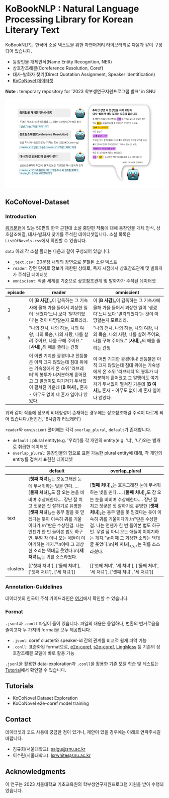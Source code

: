 # KoBookNLP : Natural Language Processing Library for Korean Literary Text
KoBookNLP는 한국어 소설 텍스트을 위한 자연어처리 라이브러리로 다음과 같이 구성되어 있습니다.
* 등장인물 개체인식(Name Entity Recognition, NER)
* 상호참조해결(Coreference Resolution, Coref)
* 대사-발화자 찾기(Direct Quotation Assignment, Speaker Identification)
* [KoCoNovel 데이터셋](##KoCoNovel-Dataset)

**Note** : temporary repository for '2023 학부생연구지원프로그램 발표' in SNU

![Example for KoBookNLP](header.png "Example of KoBookNLP")

## KoCoNovel-Dataset
### Introduction
[위키문헌](https://ko.wikisource.org/wiki/%EC%9C%84%ED%82%A4%EB%AC%B8%ED%97%8C:%EB%8C%80%EB%AC%B8)에 있는 50편의 한국 근현대 소설 중단편 작품에 대해 등장인물 개체 인식, 상호참조해결, 대사-발화자 찾기를 주석한 데이터셋입니다.
소설 목록은 `ListOfNovels.csv`에서 확인할 수 있습니다.

`data` 아래 각 소설 폴더는 다음과 같이 구성되어 있습니다.

* `_text.csv` : 20문장 내외의 장면으로 분할된 소설 텍스트
* `reader`: 장면 단위로 정보가 제한된 상태로, 독자 시점에서 상호참조관계 및 발화자가 주석된 데이터셋
* `omniscient`: 작품 세계를 기준으로 상호참조관계 및 발화자가 주석된 데이터셋

|episode|reader|omniscient|
|---|---|---|
|3|이 [**B 사감**]<sub>x</sub>이 감독하는 그 기숙사에 올해 가을 들어서 괴상한 일이 '생겼다'느니 보다 '발각되었다'는 것이 마땅할는지 모르리라.|이 [**B 사감**]<sub>x</sub>이 감독하는 그 기숙사에 올해 가을 들어서 괴상한 일이 '생겼다'느니 보다 '발각되었다'는 것이 마땅할는지 모르리라.|
|5|"나의 천사, 나의 하늘, 나의 여왕, 나의 목숨, 나의 사랑, 나를 살려 주어요, 나를 구해 주어요." [**사내**]<sub>y</sub>의 애를 졸리는 간청|"나의 천사, 나의 하늘, 나의 여왕, 나의 목숨, 나의 사랑, 나를 살려 주어요, 나를 구해 주어요." [**사내**]<sub>x</sub>의 애를 졸리는 간청|
|6|이 어쩐 기괴한 광경이냐! 전등불은 아직 끄지 않았는데 침대 위에는 기숙생에게 온 소위 '러브레터'의 봉투가 너저분하게 흩어졌고 그 알맹이도 여기저기 두서없이 펼쳐진 가운데 [**B 여사**]<sub>x</sub> 혼자 - 아무도 없이 제 혼자 일어나 앉았다.|이 어쩐 기괴한 광경이냐! 전등불은 아직 끄지 않았는데 침대 위에는 기숙생에게 온 소위 '러브레터'의 봉투가 너저분하게 흩어졌고 그 알맹이도 여기저기 두서없이 펼쳐진 가운데 [**B 여사**]<sub>x</sub> 혼자 - 아무도 없이 제 혼자 일어나 앉았다.|

위와 같이 작품에 정보의 비대칭성이 존재하는 경우에는 상호참조해결 주석이 다르게 되어 있습니다.(현진건, 'B사감과 러브레터')


`reader`와 `omniscient` 폴더에는 각각 `overlap_plural`, `default`가 존재합니다.
* `default` : plural entity(e.g. '우리')를 각 개인의 entity(e.g. '너', '나')와는 별개로 취급한 데이터셋
* `overlap_plural`: 등장인물의 합으로 표현 가능한 plural entity에 대해, 각 개인의 entity를 겹쳐서 표현한 데이터셋

| |default|overlap_plural|
|---|---|---|
text|[**첫째 처녀**]<sub>x</sub>는 호동그래진 눈에 무서워하는 빛을 띤다. … [**둘째 처녀**]<sub>y</sub>도 잠 오는 눈을 비비며 수상해한다.… 장난 잘 치고 짓궂은 짓 잘하기로 유명한 [**셋째 처녀**]<sub>z</sub>는 동무 말을 못 믿겠다는 듯이 이슥히 귀를 기울이다가,\n\"딴은 수상한걸. 나는 언젠가 한 번 들어본 법도 하구먼. 무얼 잠 아니 오는 애들이 이야기하는 게지.\"\n이때 그 괴상한 소리는 댁대굴 웃었다.\n[**세 처녀**]<sub>w</sub>는 귀를 소스라쳤다.|[**첫째 처녀**]<sub>x</sub>는 호동그래진 눈에 무서워하는 빛을 띤다. … [**둘째 처녀**]<sub>y</sub>도 잠 오는 눈을 비비며 수상해한다.… 장난 잘 치고 짓궂은 짓 잘하기로 유명한 [**셋째 처녀**]<sub>z</sub>는 동무 말을 못 믿겠다는 듯이 이슥히 귀를 기울이다가,\n\"딴은 수상한걸. 나는 언젠가 한 번 들어본 법도 하구먼. 무얼 잠 아니 오는 애들이 이야기하는 게지.\"\n이때 그 괴상한 소리는 댁대굴 웃었다.\n[**세 처녀**]<sub>x,y,z</sub>는 귀를 소스라쳤다.
clusters|[['첫째 처녀'], ['둘째 처녀'], ['셋째 처녀'], ['세 처녀']]|[['첫째 처녀', '세 처녀'], ['둘째 처녀', '세 처녀'], ['셋째 처녀', '세 처녀']]|

### Annotation-Guidelines
데이터셋의 한국어 주석 가이드라인은 [여기](https://swift-dresser-4a0.notion.site/KoCoNovel-Guidelines-dd07b51e05634f30a42a86fd704351f3?pvs=4)에서 확인할 수 있습니다.

### Format
`.jsonl`과 `.conll` 파일이 들어 있습니다. 파일의 내용은 동일하나, 변환의 번거로움을 줄이고자 두 가지의 format을 모두 제공합니다.

* `.jsonl`: coref cluster와 speaker-id 간의 관계를 비교적 쉽게 파악 가능
* `.conll`: 표준화된 format으로, [e2e-coref](https://github.com/kentonl/e2e-coref/), [s2e-coref](https://github.com/yuvalkirstain/s2e-coref), [LingMess](https://github.com/shon-otmazgin/lingmess-coref) 등 기존의 상호참조해결 모델에 바로 활용 가능

`.jsonl`을 활용한 data-exploration과 `.conll`을 활용한 기존 모델 학습 및 테스트는 [Tutorial](##Tutorial)에서 확인할 수 있습니다.

## Tutorials
- KoCoNovel Dataset Exploration
- KoCoNovel e2e-coref model training

## Contact
데이터셋과 코드 사용에 궁금한 점이 있거나, 제안이 있을 경우에는 아래로 연락주시길 바랍니다.

- 김규희(서울대학교): salgu@snu.ac.kr
- 이수린(서울대학교): lsrwhite@snu.ac.kr

## Acknowledgments
이 연구는 2023 서울대학교 기초교육원의 학부생연구지원프로그램 지원을 받아 수행되었습니다. 
